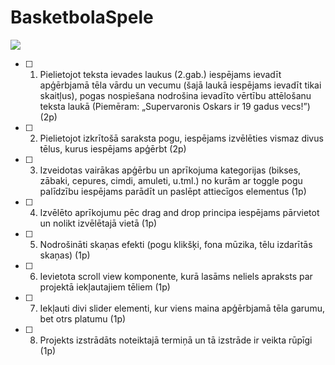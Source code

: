 # BasketbolaSpele

![](https://pluspng.com/img-png/nba-logo-vector-png-nba-logo-png-2400.png)

-[ ] 1. Pielietojot teksta ievades laukus (2.gab.) iespējams ievadīt apģērbjamā tēla vārdu un vecumu
(šajā laukā iespējams ievadīt tikai skaitļus), pogas nospiešana nodrošina ievadīto vērtību 
attēlošanu teksta laukā (Piemēram: „Supervaronis Oskars ir 19 gadus vecs!”) (2p)

-[ ] 2. Pielietojot izkrītošā saraksta pogu, iespējams izvēlēties vismaz divus tēlus, kurus iespējams 
apģērbt (2p)

-[ ] 3. Izveidotas vairākas apģērbu un aprīkojuma kategorijas (bikses, zābaki, cepures, cimdi, amuleti, 
u.tml.) no kurām ar toggle pogu palīdzību iespējams parādīt un paslēpt attiecīgos elementus (1p)

-[ ] 4. Izvēlēto aprīkojumu pēc drag and drop principa iespējams pārvietot un nolikt izvēlētajā vietā (1p)

-[ ] 5. Nodrošināti skaņas efekti (pogu klikšķi, fona mūzika, tēlu izdarītās skaņas) (1p)

-[ ] 6. Ievietota scroll view komponente, kurā lasāms neliels apraksts par projektā iekļautajiem tēliem
(1p)

-[ ] 7. Iekļauti divi slider elementi, kur viens maina apģērbjamā tēla garumu, bet otrs platumu (1p)

-[ ] 8. Projekts izstrādāts noteiktajā termiņā un tā izstrāde ir veikta rūpīgi (1p)
